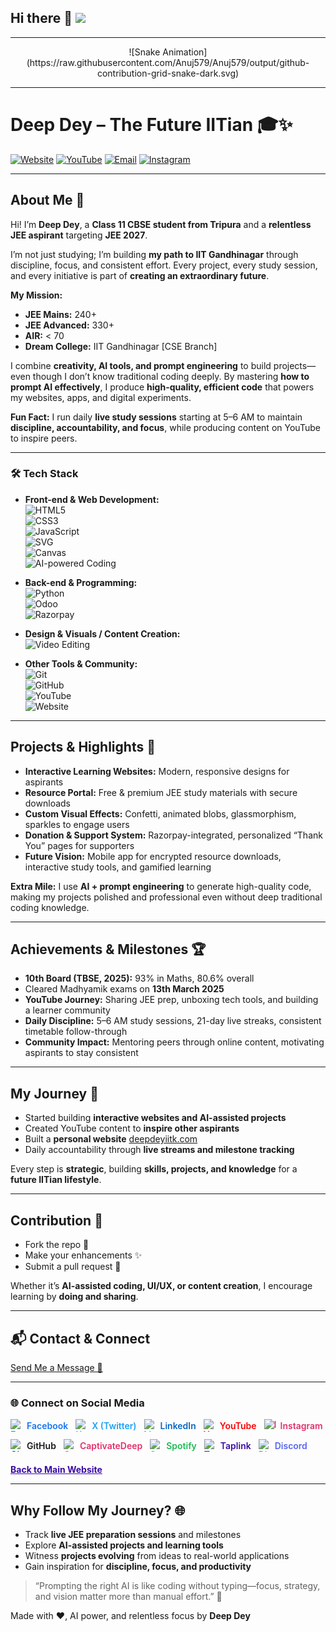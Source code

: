 ## Hi there 👋 <img src="https://media.giphy.com/media/hvRJCLFzcasrR4ia7z/giphy.gif" width="25">

---

<div align="center">
![Snake Animation](https://raw.githubusercontent.com/Anuj579/Anuj579/output/github-contribution-grid-snake-dark.svg)
</div>

---

# Deep Dey – The Future IITian 🎓✨

[![Website](https://img.shields.io/badge/Website-DeepDey-blue)](https://www.deepdeyiitk.com)
[![YouTube](https://img.shields.io/badge/YouTube-DeepDey-red)](https://www.youtube.com/@deepdeyiit)
[![Email](https://img.shields.io/badge/Email-contact@deepdeyiitk.com-yellow)](mailto:thedeeparise@gmail.com)
[![Instagram](https://img.shields.io/badge/Instagram-@deepdey.official-purple)](https://www.instagram.com/deepdey.official)

---

## About Me 🚀

Hi! I’m **Deep Dey**, a **Class 11 CBSE student from Tripura** and a **relentless JEE aspirant** targeting **JEE 2027**.

I’m not just studying; I’m building **my path to IIT Gandhinagar** through discipline, focus, and consistent effort. Every project, every study session, and every initiative is part of **creating an extraordinary future**.

**My Mission:**

* **JEE Mains:** 240+  
* **JEE Advanced:** 330+  
* **AIR:** < 70  
* **Dream College:** IIT Gandhinagar [CSE Branch]  

I combine **creativity, AI tools, and prompt engineering** to build projects—even though I don’t know traditional coding deeply. By mastering **how to prompt AI effectively**, I produce **high-quality, efficient code** that powers my websites, apps, and digital experiments.

**Fun Fact:** I run daily **live study sessions** starting at 5–6 AM to maintain **discipline, accountability, and focus**, while producing content on YouTube to inspire peers.

---

### 🛠️ Tech Stack

- **Front-end & Web Development:**  
  ![HTML5](https://img.shields.io/badge/HTML5-E34F26?style=for-the-badge&logo=html5&logoColor=white)  
  ![CSS3](https://img.shields.io/badge/CSS3-1572B6?style=for-the-badge&logo=css3&logoColor=white)  
  ![JavaScript](https://img.shields.io/badge/JavaScript-F7DF1E?style=for-the-badge&logo=javascript&logoColor=black)  
  ![SVG](https://img.shields.io/badge/SVG-FF9900?style=for-the-badge&logo=svg&logoColor=white)  
  ![Canvas](https://img.shields.io/badge/Canvas-FF5733?style=for-the-badge&logo=javascript&logoColor=white)  
  ![AI-powered Coding](https://img.shields.io/badge/AI-Prompt_Engineering-0F0F0F?style=for-the-badge&logo=openai&logoColor=white)

- **Back-end & Programming:**  
  ![Python](https://img.shields.io/badge/Python-3776AB?style=for-the-badge&logo=python&logoColor=white)  
  ![Odoo](https://img.shields.io/badge/Odoo-4A7EBB?style=for-the-badge&logo=odoo&logoColor=white)  
  ![Razorpay](https://img.shields.io/badge/Razorpay-00AEE9?style=for-the-badge&logo=razorpay&logoColor=white)

- **Design & Visuals / Content Creation:**  
  ![Video Editing](https://img.shields.io/badge/Video_Editing-Premiere_Pro-FF0000?style=for-the-badge&logo=adobe-premiere&logoColor=white)

- **Other Tools & Community:**  
  ![Git](https://img.shields.io/badge/Git-F05032?style=for-the-badge&logo=git&logoColor=white)  
  ![GitHub](https://img.shields.io/badge/GitHub-181717?style=for-the-badge&logo=github&logoColor=white)  
  ![YouTube](https://img.shields.io/badge/YouTube-FF0000?style=for-the-badge&logo=youtube&logoColor=white)  
  ![Website](https://img.shields.io/badge/DeepDey_Website-3A0CA3?style=for-the-badge&logo=webflow&logoColor=white)

---

## Projects & Highlights 🌟

* **Interactive Learning Websites:** Modern, responsive designs for aspirants  
* **Resource Portal:** Free & premium JEE study materials with secure downloads  
* **Custom Visual Effects:** Confetti, animated blobs, glassmorphism, sparkles to engage users  
* **Donation & Support System:** Razorpay-integrated, personalized “Thank You” pages for supporters  
* **Future Vision:** Mobile app for encrypted resource downloads, interactive study tools, and gamified learning  

**Extra Mile:** I use **AI + prompt engineering** to generate high-quality code, making my projects polished and professional even without deep traditional coding knowledge.

---

## Achievements & Milestones 🏆

* **10th Board (TBSE, 2025):** 93% in Maths, 80.6% overall  
* Cleared Madhyamik exams on **13th March 2025**  
* **YouTube Journey:** Sharing JEE prep, unboxing tech tools, and building a learner community  
* **Daily Discipline:** 5–6 AM study sessions, 21-day live streaks, consistent timetable follow-through  
* **Community Impact:** Mentoring peers through online content, motivating aspirants to stay consistent

---

## My Journey 📖

* Started building **interactive websites and AI-assisted projects**  
* Created YouTube content to **inspire other aspirants**  
* Built a **personal website** [deepdeyiitk.com](https://www.deepdeyiitk.com)  
* Daily accountability through **live streams and milestone tracking**  

Every step is **strategic**, building **skills, projects, and knowledge** for a **future IITian lifestyle**.

---

## Contribution 🤝

* Fork the repo 🔀  
* Make your enhancements ✨  
* Submit a pull request 📩  

Whether it’s **AI-assisted coding, UI/UX, or content creation**, I encourage learning by **doing and sharing**.

---

## 📬 Contact & Connect

[Send Me a Message 📧](mailto:thedeeparise@gmail.com?subject=Hello%20Deep&body=Hey%20Deep!%20I%20am%20reaching%20out%20because...)

---

### 🌐 Connect on Social Media

<div style="display:flex; flex-wrap:wrap; gap:12px; margin-top:12px;">

  <a href="https://www.facebook.com/deepdeyiit" target="_blank" style="display:flex; align-items:center; text-decoration:none; color:#1877F2; font-weight:600;">
    <img src="https://cdn.jsdelivr.net/gh/simple-icons/simple-icons/icons/facebook.svg" alt="Facebook" style="width:20px; height:20px; margin-right:6px;">Facebook
  </a>

  <a href="https://x.com/deepdeyofficial" target="_blank" style="display:flex; align-items:center; text-decoration:none; color:#1DA1F2; font-weight:600;">
    <img src="https://cdn.jsdelivr.net/gh/simple-icons/simple-icons/icons/x.svg" alt="X" style="width:20px; height:20px; margin-right:6px;">X (Twitter)
  </a>

  <a href="https://www.linkedin.com/in/deepdeyiitgn" target="_blank" style="display:flex; align-items:center; text-decoration:none; color:#0A66C2; font-weight:600;">
    <img src="https://cdn.jsdelivr.net/gh/simple-icons/simple-icons/icons/linkedin.svg" alt="LinkedIn" style="width:20px; height:20px; margin-right:6px;">LinkedIn
  </a>

  <a href="https://www.youtube.com/channel/UCrh1Mx5CTTbbkgW5O6iS2Tw" target="_blank" style="display:flex; align-items:center; text-decoration:none; color:#FF0000; font-weight:600;">
    <img src="https://cdn.jsdelivr.net/gh/simple-icons/simple-icons/icons/youtube.svg" alt="YouTube" style="width:20px; height:20px; margin-right:6px;">YouTube
  </a>

  <a href="https://www.instagram.com/deepdey.official/" target="_blank" style="display:flex; align-items:center; text-decoration:none; color:#E1306C; font-weight:600;">
    <img src="https://cdn.jsdelivr.net/gh/simple-icons/simple-icons/icons/instagram.svg" alt="Instagram" style="width:20px; height:20px; margin-right:6px;">Instagram
  </a>

  <a href="https://github.com/deepdeyiitgn" target="_blank" style="display:flex; align-items:center; text-decoration:none; color:#181717; font-weight:600;">
    <img src="https://cdn.jsdelivr.net/gh/simple-icons/simple-icons/icons/github.svg" alt="GitHub" style="width:20px; height:20px; margin-right:6px;">GitHub
  </a>

  <a href="https://www.instagram.com/captivatedeep/" target="_blank" style="display:flex; align-items:center; text-decoration:none; color:#E1306C; font-weight:600;">
    <img src="https://cdn.jsdelivr.net/gh/simple-icons/simple-icons/icons/instagram.svg" alt="CaptivateDeep" style="width:20px; height:20px; margin-right:6px;">CaptivateDeep
  </a>

  <a href="https://open.spotify.com/playlist/6KIXCU0MCMP86td8GmLgxj" target="_blank" style="display:flex; align-items:center; text-decoration:none; color:#1DB954; font-weight:600;">
    <img src="https://cdn.jsdelivr.net/gh/simple-icons/simple-icons/icons/spotify.svg" alt="Spotify" style="width:20px; height:20px; margin-right:6px;">Spotify
  </a>

  <a href="https://taplink.cc/deepdey.official" target="_blank" style="display:flex; align-items:center; text-decoration:none; color:#3a0ca3; font-weight:600;">
    <img src="https://cdn.jsdelivr.net/gh/simple-icons/simple-icons/icons/link.svg" alt="Taplink" style="width:20px; height:20px; margin-right:6px;">Taplink
  </a>

  <a href="https://discord.gg/bSghTD4PVY" target="_blank" style="display:flex; align-items:center; text-decoration:none; color:#5865F2; font-weight:600;">
    <img src="https://cdn.jsdelivr.net/gh/simple-icons/simple-icons/icons/discord.svg" alt="Discord" style="width:20px; height:20px; margin-right:6px;">Discord
  </a>

</div>

<div style="margin-top:20px;">
  <a href="https://www.deepdeyiitk.com" style="color:#3a0ca3; font-weight:700; text-decoration:underline;">Back to Main Website</a>
</div>

---

## Why Follow My Journey? 🌐

* Track **live JEE preparation sessions** and milestones  
* Explore **AI-assisted projects and learning tools**  
* Witness **projects evolving** from ideas to real-world applications  
* Gain inspiration for **discipline, focus, and productivity**

> “Prompting the right AI is like coding without typing—focus, strategy, and vision matter more than manual effort.” 💜

Made with ❤️, AI power, and relentless focus by **Deep Dey**
